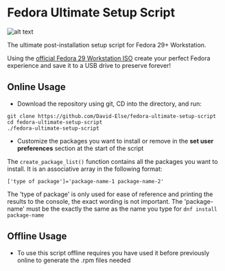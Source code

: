 # Fedora Ultimate Setup Script

![alt text](https://github.com/David-Else/fedora-ultimate-setup-script/blob/master/script-screenshot.png)

The ultimate post-installation setup script for Fedora 29+ Workstation.

Using the [official Fedora 29 Workstation ISO](https://getfedora.org) create your perfect Fedora experience and save it to a USB drive to preserve forever!

## Online Usage

- Download the repository using git, CD into the directory, and run:

```
git clone https://github.com/David-Else/fedora-ultimate-setup-script
cd fedora-ultimate-setup-script
./fedora-ultimate-setup-script
```

- Customize the packages you want to install or remove in the **set user preferences** section at the start of the script

The `create_package_list()` function contains all the packages you want to install. It is an associative array in the following format:

```
['type of package']='package-name-1 package-name-2'
```

The 'type of package' is only used for ease of reference and printing the results to the console, the exact wording is not important. The 'package-name' must be the exactly the same as the name you type for `dnf install package-name`

## Offline Usage

- To use this script offline requires you have used it before previously online to generate the .rpm files needed
